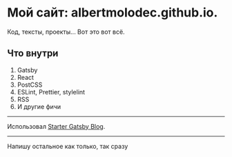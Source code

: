 # Мой сайт: albertmolodec.github.io.
Код, тексты, проекты... Вот это вот всё.

## Что внутри
1. Gatsby
2. React
3. PostCSS
4. ESLint, Prettier, stylelint
5. RSS
6. И другие фичи

***

Использовал [Starter Gatsby Blog](https://github.com/gatsbyjs/gatsby-starter-blog).

***

Напишу остальное как только, так сразу